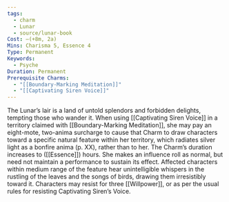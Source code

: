 ```yaml
---
tags:
  - charm
  - Lunar
  - source/lunar-book
Cost: —(+8m, 2a)
Mins: Charisma 5, Essence 4
Type: Permanent
Keywords:
  - Psyche
Duration: Permanent
Prerequisite Charms:
  - "[[Boundary-Marking Meditation]]"
  - "[[Captivating Siren Voice]]"
---
```

The Lunar’s lair is a land of untold splendors and forbidden delights, tempting those who wander it. When using [[Captivating Siren Voice]] in a territory claimed with [[Boundary-Marking Meditation]], she may pay an eight-mote, two-anima surcharge to cause that Charm to draw characters toward a specific natural feature within her territory, which radiates silver light as a bonfire anima (p. XX), rather than to her. The Charm’s duration increases to ([[Essence]]) hours. She makes an influence roll as normal, but need not maintain a performance to sustain its effect. Affected characters within medium range of the feature hear unintelligible whispers in the rustling of the leaves and the songs of birds, drawing them irresistibly toward it. Characters may resist for three [[Willpower]], or as per the usual rules for resisting Captivating Siren’s Voice.